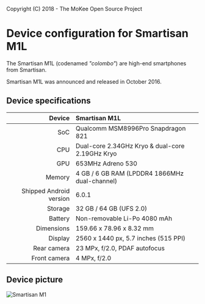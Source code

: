 Copyright (C) 2018 - The MoKee Open Source Project

Device configuration for Smartisan M1L
==============

The Smartisan M1L (codenamed _"colombo"_) are high-end smartphones from Smartisan.

Smartisan M1L was announced and released in October 2016.

## Device specifications

| Device       | Smartisan M1L                                   |
| -----------: | :---------------------------------------------- |
| SoC          | Qualcomm MSM8996Pro Snapdragon 821              |
| CPU          | Dual-core 2.34GHz Kryo & dual-core 2.19GHz Kryo |
| GPU          | 653MHz Adreno 530                               |
| Memory       | 4 GB / 6 GB RAM (LPDDR4 1866MHz dual-channel)   |
| Shipped Android version | 6.0.1                                |
| Storage      | 32 GB / 64 GB (UFS 2.0)                         |
| Battery      | Non-removable Li-Po 4080 mAh                    |
| Dimensions   | 159.66 x 78.96 x 8.32 mm                        |
| Display      | 2560 x 1440 px, 5.7 inches (515 PPI)            |
| Rear camera  | 23 MPx, f/2.0, PDAF autofocus                   |
| Front camera | 4 MPx, f/2.0                                    |

## Device picture

![Smartisan M1](https://static.smartisanos.cn/common/pr/thumb-img/m1-steel/all.png "Smartisan M1")

